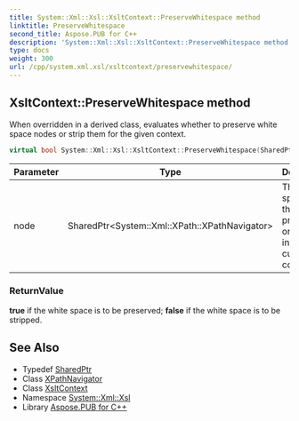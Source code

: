 ```yaml
---
title: System::Xml::Xsl::XsltContext::PreserveWhitespace method
linktitle: PreserveWhitespace
second_title: Aspose.PUB for C++
description: 'System::Xml::Xsl::XsltContext::PreserveWhitespace method. When overridden in a derived class, evaluates whether to preserve white space nodes or strip them for the given context in C++.'
type: docs
weight: 300
url: /cpp/system.xml.xsl/xsltcontext/preservewhitespace/
---
```

## XsltContext::PreserveWhitespace method


When overridden in a derived class, evaluates whether to preserve white space nodes or strip them for the given context.

```cpp
virtual bool System::Xml::Xsl::XsltContext::PreserveWhitespace(SharedPtr<System::Xml::XPath::XPathNavigator> node)=0
```


| Parameter | Type | Description |
| --- | --- | --- |
| node | SharedPtr\<System::Xml::XPath::XPathNavigator\> | The white space node that is to be preserved or stripped in the current context. |

### ReturnValue

**true** if the white space is to be preserved; **false** if the white space is to be stripped.

## See Also

* Typedef [SharedPtr](../../../system/sharedptr/)
* Class [XPathNavigator](../../../system.xml.xpath/xpathnavigator/)
* Class [XsltContext](../)
* Namespace [System::Xml::Xsl](../../)
* Library [Aspose.PUB for C++](../../../)
